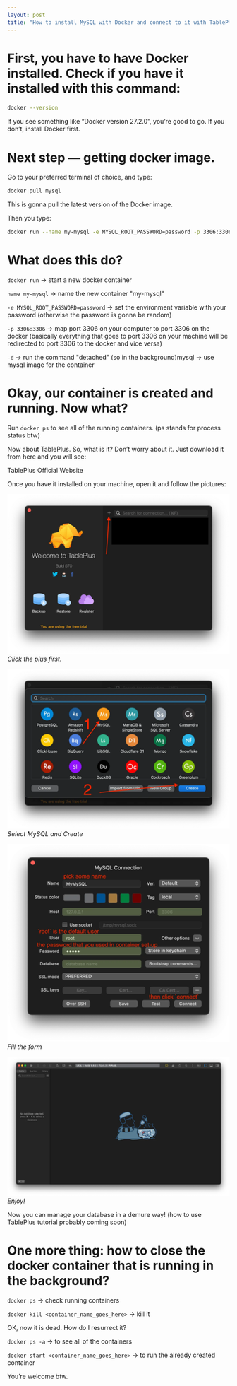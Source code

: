 ```yaml
---
layout: post
title: "How to install MySQL with Docker and connect to it with TablePlus, so you don’t have to use that MySQL terminal you probably despise?"
---
```


# First, you have to have Docker installed. Check if you have it installed with this command:

```sh
docker --version
```

If you see something like “Docker version 27.2.0”, you’re good to go. If you don’t, install Docker first.

# Next step — getting docker image.

Go to your preferred terminal of choice, and type:

```sh
docker pull mysql
```

This is gonna pull the latest version of the Docker image.

Then you type:

```sh
docker run --name my-mysql -e MYSQL_ROOT_PASSWORD=password -p 3306:3306 -d mysql
```

# What does this do?

`docker run` → start a new docker container

`name my-mysql` → name the new container "my-mysql"

`-e MYSQL_ROOT_PASSWORD=password` → set the environment variable with your password (otherwise the password is gonna be random)

`-p 3306:3306` → map port 3306 on your computer to port 3306 on the docker (basically everything that goes to port 3306 on your machine will be redirected to port 3306 to the docker and vice versa)

`-d` → run the command "detached" (so in the background)mysql → use mysql image for the container

# Okay, our container is created and running. Now what?

Run `docker ps` to see all of the running containers. (ps stands for process status btw)

Now about TablePlus. So, what is it? Don’t worry about it. Just download it from here and you will see:

TablePlus Official Website

Once you have it installed on your machine, open it and follow the pictures:

![Click the plus first.](../assets/images/How-to-install-MySQL-with-Docker/4.webp)
*Click the plus first.*

![Select MySQL and Create](../assets/images/How-to-install-MySQL-with-Docker/2.webp)
*Select MySQL and Create*

![Fill the form](../assets/images/How-to-install-MySQL-with-Docker/3.webp)
*Fill the form*

![Enjoy!](../assets/images/How-to-install-MySQL-with-Docker/1.webp)
*Enjoy!*

Now you can manage your database in a demure way! (how to use TablePlus tutorial probably coming soon)

# One more thing: how to close the docker container that is running in the background?

`docker ps` → check running containers

`docker kill <container_name_goes_here>` → kill it

OK, now it is dead. How do I resurrect it?

`docker ps -a` → to see all of the containers

`docker start <container_name_goes_here>` → to run the already created container

You’re welcome btw.
